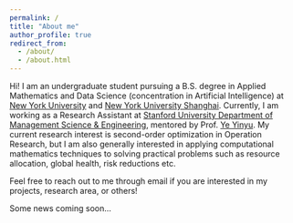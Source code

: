```yaml
---
permalink: /
title: "About me"
author_profile: true
redirect_from: 
  - /about/
  - /about.html
---
```


Hi! I am an undergraduate student pursuing a B.S. degree in Applied Mathematics and Data Science (concentration in Artificial Intelligence) at [New York University](https://www.nyu.edu/) and [New York University Shanghai](https://shanghai.nyu.edu/). Currently, I am working as a Research Assistant at [Stanford University Department of Management Science & Engineering](https://msande.stanford.edu/), mentored by Prof. [Ye Yinyu](https://profiles.stanford.edu/yinyu-ye). My current research interest is second-order optimization in Operation Research, but I am also generally interested in applying computational mathematics techniques to solving practical problems such as resource allocation, global health, risk reductions etc.

Feel free to reach out to me through email if you are interested in my projects, research area, or others!

Some news coming soon…
